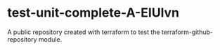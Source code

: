 # test-unit-complete-A-EIUlvn
A public repository created with terraform to test the terraform-github-repository module.

